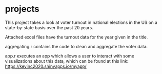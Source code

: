 # projects

This project takes a look at voter turnout in national elections in the US on a state-by-state basis over the past 20 years.

Attached excel files have the turnout data for the year given in the title.

aggregating.r contains the code to clean and aggregate the voter data.

app.r executes an app which allows a user to interact with some visualizations about this data, which can be found at
this link: https://kevinc2020.shinyapps.io/myapp/
